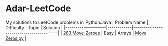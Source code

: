 # Adar-LeetCode
My solutions to LeetCode problems in Python/Java
| Problem Name       | Difficulty | Topic   | Solution                      |
|--------------------|------------|---------|-------------------------------|
| [283.Move Zeroes](https://leetcode.com/problems/move-zeroes/) | Easy       | Arrays  | [Move Zeros.py](Arrays/Easy/283.%20Move%20Zeroes.py) |


